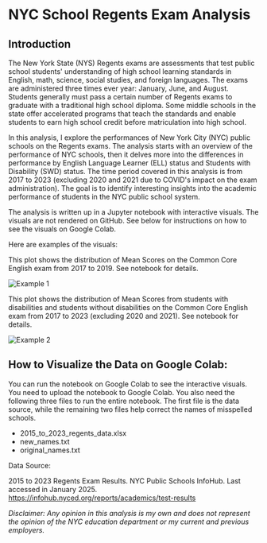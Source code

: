 # NYC School Regents Exam Analysis

## Introduction
The New York State (NYS) Regents exams are assessments that test public school students' understanding of high school learning standards in English, math, science, social studies, and foreign languages. The exams are administered three times ever year: January, June, and August. Students generally must pass a certain number of Regents exams to graduate with a traditional high school diploma. Some middle schools in the state offer accelerated programs that teach the standards and enable students to earn high school credit before matriculation into high school.

In this analysis, I explore the performances of New York City (NYC) public schools on the Regents exams. The analysis starts with an overview of the performance of NYC schools, then it delves more into the differences in performance by English Language Learner (ELL) status and Students with Disability (SWD) status. The time period covered in this analysis is from 2017 to 2023 (excluding 2020 and 2021 due to COVID's impact on the exam administration). The goal is to identify interesting insights into the academic performance of students in the NYC public school system.

The analysis is written up in a Jupyter notebook with interactive visuals. The visuals are not rendered on GitHub. See below for instructions on how to see the visuals on Google Colab.

Here are examples of the visuals:

This plot shows the distribution of Mean Scores on the Common Core English exam from 2017 to 2019. See notebook for details.

![Example 1](https://github.com/user-attachments/assets/7c19b3df-5daa-4297-83eb-8c8e11dc5377)

This plot shows the distribution of Mean Scores from students with disabilities and students without disabilities on the Common Core English exam from 2017 to 2023 (excluding 2020 and 2021). See notebook for details.

![Example 2](https://github.com/user-attachments/assets/8046b78c-6341-4f1b-a11c-6854d7eda59d)

## How to Visualize the Data on Google Colab:

You can run the notebook on Google Colab to see the interactive visuals. You need to upload the notebook to Google Colab. You also need the following three files to run the entire notebook. The first file is the data source, while the remaining two files help correct the names of misspelled schools.

*   2015_to_2023_regents_data.xlsx
*   new_names.txt
*   original_names.txt

Data Source:

2015 to 2023 Regents Exam Results. NYC Public Schools InfoHub. Last accessed in January 2025. https://infohub.nyced.org/reports/academics/test-results

*Disclaimer: Any opinion in this analysis is my own and does not represent the opinion of the NYC education department or my current and previous employers.*
